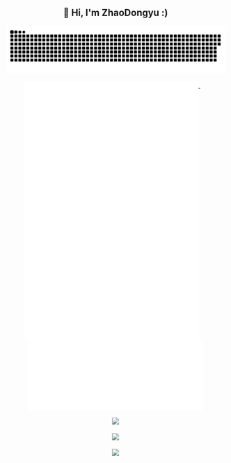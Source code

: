 <h2 align="center">👋 Hi, I'm ZhaoDongyu :)</h2>

<!-- 贪吃蛇代码贡献图 -->
<div align="center"><img src="./pic/github-contribution-grid-snake.svg" /></div>

<!-- 
![GitHub Snake Light](./github-snake.svg#gh-light-mode-only)
![GitHub Snake dark](./github-snake-dark.svg#gh-dark-mode-only) 
-->

<!-- metrics 基础资料 -->
<!-- <div align="center"><img src="base_metrics.svg" alt="base metrics"/></div>
<br> -->
<p align="center">
  <a href="#">
    <img width="400" align="top" src="base_metrics.svg" />
  </a>
  &emsp;
  <a href="#">
    <img width="400" align="top" src="base_metrics_R.svg" />
  </a>
</p>


<!-- GitHub数据统计 -->
<div align="center">
  <img height="200px" src="https://github-readme-stats.vercel.app/api?username=ZhaoDongyu-AK47&hide_title=true&hide_border=true&show_icons=trueline_height=21&text_color=000&icon_color=000&bg_color=0,ea6161,ffc64d,fffc4d,52fa5a&theme=graywhite" /></div>
<br>

<!-- GitHub奖杯🏆 -->
<div align="center"><img  src="https://github-profile-trophy.vercel.app/?username=ZhaoDongyu-AK47&theme=gruvbox&row=1&column=6&no-frame=true&no-bg=true" /></div>
<br>

<!-- Dynamic Quotes -->
<div align="center"><img src="https://quotes-github-readme.vercel.app/api?type=horizontal&theme=dark"></div>

<!--
**ZhaoDongyu-AK47/ZhaoDongyu-AK47** is a ✨ _special_ ✨ repository because its `README.md` (this file) appears on your GitHub profile.

Here are some ideas to get you started:

- 🔭 I’m currently working on ...
- 🌱 I’m currently learning ...
- 👯 I’m looking to collaborate on ...
- 🤔 I’m looking for help with ...
- 💬 Ask me about ...
- 📫 How to reach me: ...
- 😄 Pronouns: ...
- ⚡ Fun fact: ...
-->
